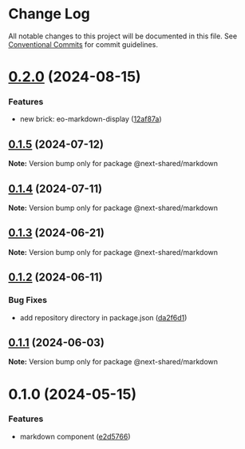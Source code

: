 # Change Log

All notable changes to this project will be documented in this file.
See [Conventional Commits](https://conventionalcommits.org) for commit guidelines.

# [0.2.0](https://github.com/easyops-cn/next-bricks/compare/@next-shared/markdown@0.1.5...@next-shared/markdown@0.2.0) (2024-08-15)


### Features

* new brick: eo-markdown-display ([12af87a](https://github.com/easyops-cn/next-bricks/commit/12af87ad7b6047eff8b10bbb1fac700977225239))





## [0.1.5](https://github.com/easyops-cn/next-bricks/compare/@next-shared/markdown@0.1.4...@next-shared/markdown@0.1.5) (2024-07-12)

**Note:** Version bump only for package @next-shared/markdown

## [0.1.4](https://github.com/easyops-cn/next-bricks/compare/@next-shared/markdown@0.1.3...@next-shared/markdown@0.1.4) (2024-07-11)

**Note:** Version bump only for package @next-shared/markdown

## [0.1.3](https://github.com/easyops-cn/next-bricks/compare/@next-shared/markdown@0.1.2...@next-shared/markdown@0.1.3) (2024-06-21)

**Note:** Version bump only for package @next-shared/markdown

## [0.1.2](https://github.com/easyops-cn/next-bricks/compare/@next-shared/markdown@0.1.1...@next-shared/markdown@0.1.2) (2024-06-11)

### Bug Fixes

- add repository directory in package.json ([da2f6d1](https://github.com/easyops-cn/next-bricks/commit/da2f6d11bc112d4901adc4beb744e8f5b945c01d))

## [0.1.1](https://github.com/easyops-cn/next-bricks/compare/@next-shared/markdown@0.1.0...@next-shared/markdown@0.1.1) (2024-06-03)

**Note:** Version bump only for package @next-shared/markdown

# 0.1.0 (2024-05-15)

### Features

- markdown component ([e2d5766](https://github.com/easyops-cn/next-bricks/commit/e2d576668224284f64e7ebb6a87152e92c5428a1))
